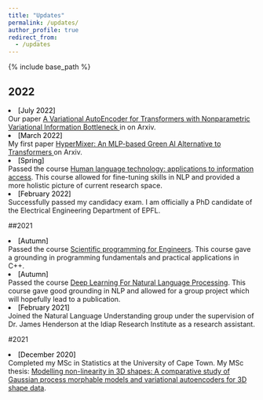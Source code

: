 ```yaml
---
title: "Updates"
permalink: /updates/
author_profile: true
redirect_from: 
  - /updates
---
```


{% include base_path %}
## 2022

<!--<li><span style="color: black">[November 2019]</span><br> Blah blah add papers-->

<li><span style="color: black">[July 2022]</span><br>  Our paper <a href=" https://arxiv.org/abs/2207.13529"> A Variational AutoEncoder for Transformers with Nonparametric Variational Information Bottleneck </a> in on Arxiv.

<li><span style="color: black">[March 2022]</span><br> My first paper <a href="  https://arxiv.org/abs/2203.03691"> HyperMixer: An MLP-based Green AI Alternative to Transformers </a> on Arxiv.

<li><span style="color: black">[Spring]</span><br> Passed the course <a href="https://edu.epfl.ch/coursebook/en/human-language-technology-applications-to-information-access-EE-724?"> Human language technology: applications to information access</a>. This course allowed for fine-tuning skills in NLP and provided a more holistic picture of current research space.

<li><span style="color: black">[February 2022]</span><br> Successfully passed my candidacy exam. I am officially a PhD candidate of the Electrical Engineering Department of EPFL.

##2021

<li><span style="color: black">[Autumn]</span><br> Passed the course <a href="https://edu.epfl.ch/coursebook/en/scientific-programming-for-engineers-MATH-611#:~:text=Summary,complexity%2C%20optimization%20and%20program%20designs."> Scientific programming for Engineers</a>. This course gave a grounding in programming fundamentals and practical applications in C++.

<li><span style="color: black">[Autumn]</span><br> Passed the course <a href="https://edu.epfl.ch/coursebook/en/deep-learning-for-natural-language-processing-EE-608"> Deep Learning For Natural Language Processing</a>. This course gave good grounding in NLP and allowed for a group project which will hopefully lead to a publication.

<li><span style="color: black">[February 2021]</span><br> Joined the Natural Language Understanding group under the supervision of Dr. James Henderson at the Idiap Research Institute as a research assistant.

#2021

<li><span style="color: black">[December 2020]</span><br> Completed my MSc in Statistics at the University of Cape Town. My MSc thesis: <a href="https://open.uct.ac.za/handle/11427/35725"> Modelling non-linearity in 3D shapes: A comparative study of Gaussian process morphable models and variational autoencoders for 3D shape data</a>.
  
